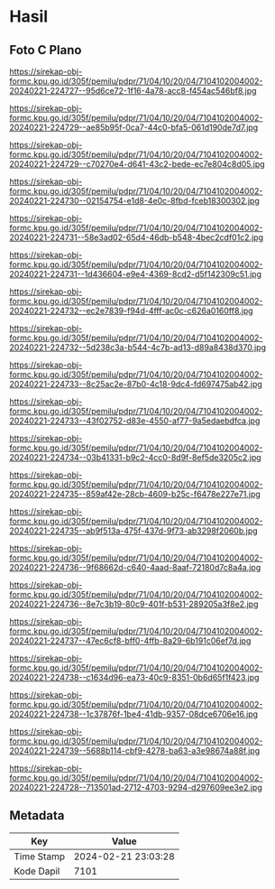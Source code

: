 # Hasil

## Foto C Plano

https://sirekap-obj-formc.kpu.go.id/305f/pemilu/pdpr/71/04/10/20/04/7104102004002-20240221-224727--95d6ce72-1f16-4a78-acc8-f454ac546bf8.jpg

https://sirekap-obj-formc.kpu.go.id/305f/pemilu/pdpr/71/04/10/20/04/7104102004002-20240221-224729--ae85b95f-0ca7-44c0-bfa5-061d190de7d7.jpg

https://sirekap-obj-formc.kpu.go.id/305f/pemilu/pdpr/71/04/10/20/04/7104102004002-20240221-224729--c70270e4-d641-43c2-bede-ec7e804c8d05.jpg

https://sirekap-obj-formc.kpu.go.id/305f/pemilu/pdpr/71/04/10/20/04/7104102004002-20240221-224730--02154754-e1d8-4e0c-8fbd-fceb18300302.jpg

https://sirekap-obj-formc.kpu.go.id/305f/pemilu/pdpr/71/04/10/20/04/7104102004002-20240221-224731--58e3ad02-65d4-46db-b548-4bec2cdf01c2.jpg

https://sirekap-obj-formc.kpu.go.id/305f/pemilu/pdpr/71/04/10/20/04/7104102004002-20240221-224731--1d436604-e9e4-4369-8cd2-d5f142309c51.jpg

https://sirekap-obj-formc.kpu.go.id/305f/pemilu/pdpr/71/04/10/20/04/7104102004002-20240221-224732--ec2e7839-f94d-4fff-ac0c-c626a0160ff8.jpg

https://sirekap-obj-formc.kpu.go.id/305f/pemilu/pdpr/71/04/10/20/04/7104102004002-20240221-224732--5d238c3a-b544-4c7b-ad13-d89a8438d370.jpg

https://sirekap-obj-formc.kpu.go.id/305f/pemilu/pdpr/71/04/10/20/04/7104102004002-20240221-224733--8c25ac2e-87b0-4c18-9dc4-fd697475ab42.jpg

https://sirekap-obj-formc.kpu.go.id/305f/pemilu/pdpr/71/04/10/20/04/7104102004002-20240221-224733--43f02752-d83e-4550-af77-9a5edaebdfca.jpg

https://sirekap-obj-formc.kpu.go.id/305f/pemilu/pdpr/71/04/10/20/04/7104102004002-20240221-224734--03b41331-b9c2-4cc0-8d9f-8ef5de3205c2.jpg

https://sirekap-obj-formc.kpu.go.id/305f/pemilu/pdpr/71/04/10/20/04/7104102004002-20240221-224735--859af42e-28cb-4609-b25c-f6478e227e71.jpg

https://sirekap-obj-formc.kpu.go.id/305f/pemilu/pdpr/71/04/10/20/04/7104102004002-20240221-224735--ab9f513a-475f-437d-9f73-ab3298f2060b.jpg

https://sirekap-obj-formc.kpu.go.id/305f/pemilu/pdpr/71/04/10/20/04/7104102004002-20240221-224736--9f68662d-c640-4aad-8aaf-72180d7c8a4a.jpg

https://sirekap-obj-formc.kpu.go.id/305f/pemilu/pdpr/71/04/10/20/04/7104102004002-20240221-224736--8e7c3b19-80c9-401f-b531-289205a3f8e2.jpg

https://sirekap-obj-formc.kpu.go.id/305f/pemilu/pdpr/71/04/10/20/04/7104102004002-20240221-224737--47ec6cf8-bff0-4ffb-8a29-6b191c06ef7d.jpg

https://sirekap-obj-formc.kpu.go.id/305f/pemilu/pdpr/71/04/10/20/04/7104102004002-20240221-224738--c1634d96-ea73-40c9-8351-0b6d65f1f423.jpg

https://sirekap-obj-formc.kpu.go.id/305f/pemilu/pdpr/71/04/10/20/04/7104102004002-20240221-224738--1c37876f-1be4-41db-9357-08dce6706e16.jpg

https://sirekap-obj-formc.kpu.go.id/305f/pemilu/pdpr/71/04/10/20/04/7104102004002-20240221-224739--5688b114-cbf9-4278-ba63-a3e98674a88f.jpg

https://sirekap-obj-formc.kpu.go.id/305f/pemilu/pdpr/71/04/10/20/04/7104102004002-20240221-224728--713501ad-2712-4703-9294-d297609ee3e2.jpg


## Metadata

| Key        | Value               |
| ---------- | ------------------- |
| Time Stamp | 2024-02-21 23:03:28 |
| Kode Dapil | 7101                |



